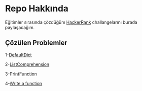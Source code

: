 # Repo Hakkında

Eğitimler sırasında çözdüğüm [HackerRank](https://www.hackerrank.com) challangelarını burada paylaşacağım.

## Çözülen Problemler

1-[DefaultDict](https://www.hackerrank.com/challenges/defaultdict-tutorial/problem)

2-[ListComprehension](https://www.hackerrank.com/challenges/list-comprehensions/problem)

3-[PrintFunction](https://www.hackerrank.com/challenges/python-print/problem)

4-[Write a function](https://www.hackerrank.com/challenges/write-a-function/problem)
